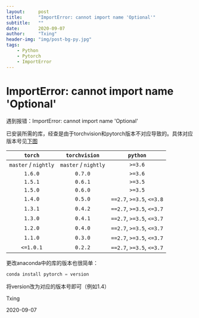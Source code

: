 ```yaml
---
layout:     post
title:      "ImportError: cannot import name 'Optional'"
subtitle:   ""
date:       2020-09-07
author:     "Txing"
header-img: "img/post-bg-py.jpg"
tags:
    - Python
    - Pytorch
    - ImportError
---
```


# ImportError: cannot import name 'Optional'



遇到报错：ImportError: cannot import name 'Optional'

已安装所需的库，经查是由于torchvision和pytorch版本不对应导致的。具体对应版本号见[下图](https://github.com/pytorch/vision)

|       `torch`        |    `torchvision`     |         `python`          |
| :------------------: | :------------------: | :-----------------------: |
| `master` / `nightly` | `master` / `nightly` |          `>=3.6`          |
|       `1.6.0`        |       `0.7.0`        |          `>=3.6`          |
|       `1.5.1`        |       `0.6.1`        |          `>=3.5`          |
|       `1.5.0`        |       `0.6.0`        |          `>=3.5`          |
|       `1.4.0`        |       `0.5.0`        | `==2.7`, `>=3.5`, `<=3.8` |
|       `1.3.1`        |       `0.4.2`        | `==2.7`, `>=3.5`, `<=3.7` |
|       `1.3.0`        |       `0.4.1`        | `==2.7`, `>=3.5`, `<=3.7` |
|       `1.2.0`        |       `0.4.0`        | `==2.7`, `>=3.5`, `<=3.7` |
|       `1.1.0`        |       `0.3.0`        | `==2.7`, `>=3.5`, `<=3.7` |
|      `<=1.0.1`       |       `0.2.2`        | `==2.7`, `>=3.5`, `<=3.7` |

更改anaconda中的库的版本也很简单：

```python
conda install pytorch = version
```

将version改为对应的版本号即可（例如1.4）



Txing

2020-09-07